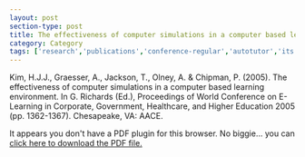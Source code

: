 ```yaml
---
layout: post
section-type: post
title: The effectiveness of computer simulations in a computer based learning environment
category: Category
tags: ['research','publications','conference-regular','autotutor','its','agents','education-research','discourse']
---
```

Kim, H.J.J., Graesser, A., Jackson, T., Olney, A. & Chipman, P. (2005). The effectiveness of computer simulations in a computer based learning environment. In G. Richards (Ed.), Proceedings of World Conference on E-Learning in Corporate, Government, Healthcare, and Higher Education 2005 (pp. 1362-1367). Chesapeake, VA: AACE. 

<object data="https://blogs.memphis.edu/aolney/files/2019/10/The-effectiveness-of-computer-simulations-in-a-computer-based-learning-environment-olney_publications.pdf" type="application/pdf" width="100%" height="600px">
 
  <p>It appears you don't have a PDF plugin for this browser.
  No biggie... you can <a href="https://blogs.memphis.edu/aolney/files/2019/10/The-effectiveness-of-computer-simulations-in-a-computer-based-learning-environment-olney_publications.pdf">click here to
  download the PDF file.</a></p>
  
</object>
